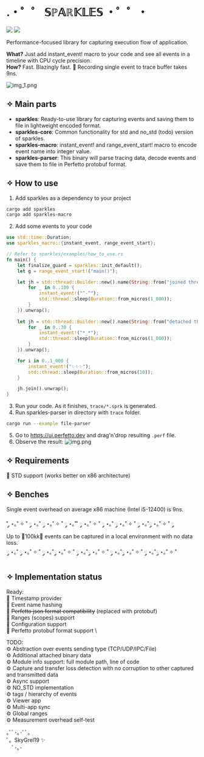 # .・゜゜ 𝕊ℙ𝔸ℝ𝕂𝕃𝔼𝕊 ・゜゜・
<img src="https://img.shields.io/crates/v/sparkles"></img>
<img src="https://img.shields.io/crates/size/sparkles"></img>

Performance-focused library for capturing execution flow of application.

**What?**
Just add instant_event! macro to your code and see all events in a timeline with CPU cycle precision. \
**How?**
Fast. Blazingly fast. 🚀 Recording single event to trace buffer takes 9ns.

![img_1.png](https://github.com/skibon02/sparkles/blob/main/img_1.png?raw=true)
## ✧ Main parts
- **sparkles**: Ready-to-use library for capturing events and saving them to file in lightweight encoded format.
- **sparkles-core**: Common functionality for std and no_std (todo) version of sparkles.
- **sparkles-macro**: instant_event! and range_event_start! macro to encode event name into integer value.
- **sparkles-parser**: This binary will parse tracing data, decode events and save them to file in Perfetto protobuf format.

## ✧ How to use
1. Add sparkles as a dependency to your project
```bash
cargo add sparkles 
cargo add sparkles-macro
```
2. Add some events to your code

```rust
use std::time::Duration;
use sparkles_macro::{instant_event, range_event_start};

// Refer to sparkles/examples/how_to_use.rs
fn main() {
    let finalize_guard = sparkles::init_default();
    let g = range_event_start!("main()");

    let jh = std::thread::Builder::new().name(String::from("joined thread")).spawn(|| {
        for _ in 0..100 {
            instant_event!("^-^");
            std::thread::sleep(Duration::from_micros(1_000));
        }
    }).unwrap();
    
    let jh = std::thread::Builder::new().name(String::from("detached thread")).spawn(|| {
        for _ in 0..30 {
            instant_event!("*_*");
            std::thread::sleep(Duration::from_micros(1_000));
        }
    }).unwrap();

    for i in 0..1_000 {
        instant_event!("✨✨✨");
        std::thread::sleep(Duration::from_micros(10));
    }

    jh.join().unwrap();
}
```
3. Run your code. As it finishes, `trace/*.sprk` is generated.
4. Run sparkles-parser in directory with `trace` folder.
```bash
cargo run --example file-parser
```
5. Go to https://ui.perfetto.dev and drag'n'drop resulting `.perf` file.
6. Observe the result:
![img.png](https://github.com/skibon02/sparkles/blob/main/img.png?raw=true)


## ✧ Requirements
🌟 STD support (works better on x86 architecture)

## ✧ Benches
Single event overhead on average x86 machine (Intel i5-12400) is 9ns.

˚ ༘ ⋆｡˚ ✧ ˚ ༘ ⋆｡˚ ༘ ⋆｡˚ ✧ ˚ ༘ ⋆｡˚˚ ༘ ⋆｡˚ ✧ ˚ ༘ ⋆｡˚ ༘ ⋆｡˚ ✧ ˚ ༘ ⋆｡˚༘ ⋆｡˚ ✧ ˚ ༘\
Up to 🫸100kk🫷 events can be captured in a local environment with no data loss. \
༘ ⋆｡˚ ༘ ⋆｡˚ ✧ ˚ ༘ ⋆｡˚༘ ⋆｡˚ ✧ ˚ ༘ ⋆｡˚༘ ⋆｡˚ ✧ ˚ ༘ ⋆｡˚༘ ⋆｡˚ ✧ ˚ ༘ ⋆｡˚༘ ⋆｡˚ ✧ ˚


## ✧ Implementation status
Ready: \
🌟 Timestamp provider \
🌟 Event name hashing \
🌟 ~~Perfetto json format compatibility~~ (replaced with protobuf) \
🌟 Ranges (scopes) support \
🌟 Configuration support \
🌟 Perfetto protobuf format support \

TODO: \
⚙️ Abstraction over events sending type (TCP/UDP/IPC/File) \
⚙️ Additional attached binary data \
⚙️ Module info support: full module path, line of code \
⚙️ Capture and transfer loss detection with no corruption to other captured and transmitted data \
⚙️ Async support \
⚙️ NO_STD implementation \
⚙️ tags / hierarchy of events \
⚙️ Viewer app \
⚙️ Multi-app sync \
⚙️ Global ranges \
⚙️ Measurement overhead self-test

｡ﾟﾟ･｡･ﾟﾟ｡\
ﾟ。SkyGrel19 ✨\
　ﾟ･｡･

